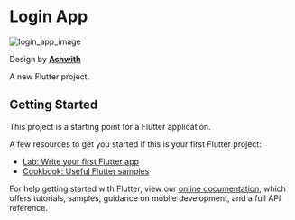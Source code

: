 # Login App

![login_app_image](https://user-images.githubusercontent.com/91147917/148388071-ba7e5690-f225-4601-baa1-b0f5e62445a9.png)

Design by [**Ashwith**](https://dribbble.com/shots/14605167-Login-and-Sign-up-Screens)

A new Flutter project.

## Getting Started

This project is a starting point for a Flutter application.

A few resources to get you started if this is your first Flutter project:

- [Lab: Write your first Flutter app](https://flutter.dev/docs/get-started/codelab)
- [Cookbook: Useful Flutter samples](https://flutter.dev/docs/cookbook)

For help getting started with Flutter, view our
[online documentation](https://flutter.dev/docs), which offers tutorials,
samples, guidance on mobile development, and a full API reference.
